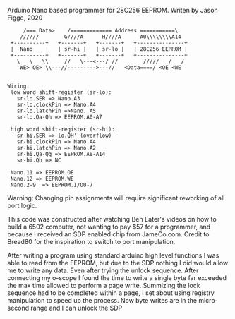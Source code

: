 Arduino Nano based programmer for 28C256 EEPROM.
Writen by Jason Figge, 2020

```
     /=== Data>    /============= Address ===========\
    //////        G////A      H////A      A0\\\\\\\\A14
 +----------+   +-------+   +-------+   +---------------+
 |  Nano    |   | sr-hi |   | sr-lo |   | 28C256 EEPROM |
 +----------+   +-------+   +-------+   +---------------+
   \   \   \\     //   \---<---/ //        /////   /   /
    WE> OE> \\---//--------->---//   <Data====/ <OE <WE


Wiring:  
 low word shift-register (sr-lo):
   sr-lo.SER => Nano.A3
   sr-lo.clockPin => Nano.A4
   sr-lo.latchPin =>Nano. A5
   sr-lo.Qa-Qh => EEPROM.A0-A7
 
 high word shift-register (sr-hi):
   sr-hi.SER => lo.QH' (overflow)
   sr-hi.clockPin => Nano.A4
   sr-hi.latchPin => Nano.A2
   sr-hi.Qa-Qg => EEPROM.A8-A14
   sr-hi.Qh => NC
  
 Nano.11 => EEPROM.OE
 Nano.12 => EEPROM.WE
 Nano.2-9  => EEPROM.I/O0-7
``` 
Warning: Changing pin assignments will require significant reworking of all port logic.

This code was constructed after watching Ben Eater's videos on how to build a 6502 computer, not wanting to pay $57 for a programmer, and because I received an SDP enabled chip from JameCo.com. Credit to Bread80 for the inspiration to switch to port manipulation.

After writing a program using standard arduino high level functions I was able to read from the EEPROM, but due to the SDP nothing I did would allow me to write any data.  Even after trying the unlock sequence. After connecting my o-scope I found the time to write a single byte far exceeded the max time allowed to perform a page write.  Summizing the lock sequence had to be completed within a page, I set about using registry manipulation to speed up the process.  Now byte writes are in the micro-second range and I can unlock the SDP
